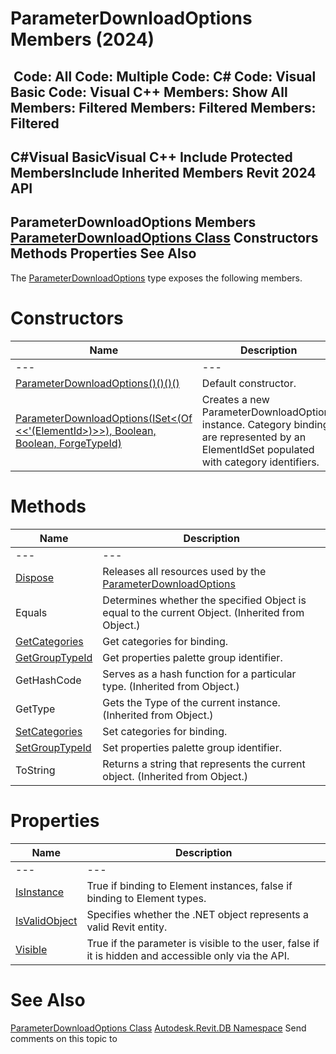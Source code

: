 # ParameterDownloadOptions Members (2024)

﻿
 Code: All Code: Multiple Code: C# Code: Visual Basic Code: Visual C++  Members: Show All Members: Filtered Members: Filtered Members: Filtered   
---  
C#Visual BasicVisual C++
Include Protected MembersInclude Inherited Members
Revit 2024 API  
---  
ParameterDownloadOptions Members  
[ParameterDownloadOptions Class](7359f11b-4102-15f3-597b-51078e1141bc.md "ParameterDownloadOptions Class") Constructors Methods Properties See Also  
---  
The [ParameterDownloadOptions](7359f11b-4102-15f3-597b-51078e1141bc.md "ParameterDownloadOptions Class") type exposes the following members.
# Constructors
| Name | Description |
| --- | --- |
| --- | --- | --- |
| [ParameterDownloadOptions()()()()](00df3460-4cd7-7dee-bae3-5f70fa822f38.md "ParameterDownloadOptions Constructor") | Default constructor. |
| [ParameterDownloadOptions(ISet<(Of <<'(ElementId>)>>), Boolean, Boolean, ForgeTypeId)](fed9a4a4-fb8e-6d5b-23e1-73e53d1be823.md "ParameterDownloadOptions Constructor \(ISet\(ElementId\), Boolean, Boolean, ForgeTypeId\)") | Creates a new ParameterDownloadOptions instance. Category bindings are represented by an ElementIdSet populated with category identifiers. |

# Methods
| Name | Description |
| --- | --- |
| --- | --- | --- |
| [Dispose](856b98d3-b146-4c9f-1d09-8df505044385.md "Dispose Method") | Releases all resources used by the [ParameterDownloadOptions](7359f11b-4102-15f3-597b-51078e1141bc.md "ParameterDownloadOptions Class") |
| Equals | Determines whether the specified Object is equal to the current Object. (Inherited from Object.) |
| [GetCategories](df218962-7c74-4c70-ba45-712920b26e11.md "GetCategories Method") | Get categories for binding. |
| [GetGroupTypeId](2235eeb4-9006-2a7e-404c-78c3b20338fd.md "GetGroupTypeId Method") | Get properties palette group identifier. |
| GetHashCode | Serves as a hash function for a particular type.  (Inherited from Object.) |
| GetType | Gets the Type of the current instance. (Inherited from Object.) |
| [SetCategories](2ab9a6ae-905f-1f3a-a82d-743529c6557e.md "SetCategories Method") | Set categories for binding. |
| [SetGroupTypeId](26c452fd-9e26-f1c9-61c3-cd3e8c401bcf.md "SetGroupTypeId Method") | Set properties palette group identifier. |
| ToString | Returns a string that represents the current object. (Inherited from Object.) |

# Properties
| Name | Description |
| --- | --- |
| --- | --- | --- |
| [IsInstance](b32b52ba-7e42-f0fc-eca0-3d3afdbbf8c6.md "IsInstance Property") | True if binding to Element instances, false if binding to Element types. |
| [IsValidObject](f98e2784-611a-ff16-c1e7-4b9e545f31c5.md "IsValidObject Property") | Specifies whether the .NET object represents a valid Revit entity. |
| [Visible](b1695ff6-6be6-8b24-3a9f-3bd9d7a83f6d.md "Visible Property") | True if the parameter is visible to the user, false if it is hidden and accessible only via the API. |

# See Also
[ParameterDownloadOptions Class](7359f11b-4102-15f3-597b-51078e1141bc.md "ParameterDownloadOptions Class")
[Autodesk.Revit.DB Namespace](87546ba7-461b-c646-cbb1-2cb8f5bff8b2.md "Autodesk.Revit.DB Namespace")
Send comments on this topic to 